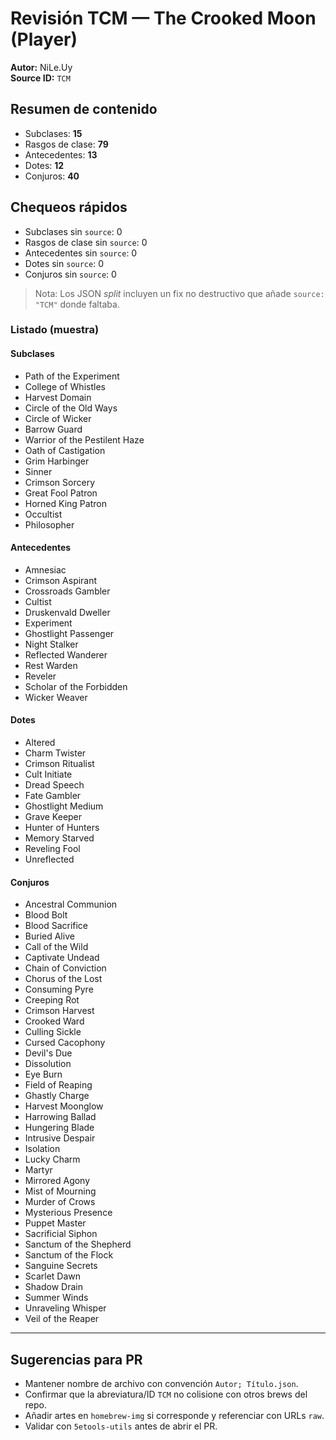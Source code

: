 # Revisión TCM — The Crooked Moon (Player)

**Autor:** NiLe.Uy  
**Source ID:** `TCM`

## Resumen de contenido
- Subclases: **15**
- Rasgos de clase: **79**
- Antecedentes: **13**
- Dotes: **12**
- Conjuros: **40**

## Chequeos rápidos
- Subclases sin `source`: 0
- Rasgos de clase sin `source`: 0
- Antecedentes sin `source`: 0
- Dotes sin `source`: 0
- Conjuros sin `source`: 0

> Nota: Los JSON *split* incluyen un fix no destructivo que añade `source: "TCM"` donde faltaba.

### Listado (muestra)
#### Subclases
- Path of the Experiment
- College of Whistles
- Harvest Domain
- Circle of the Old Ways
- Circle of Wicker
- Barrow Guard
- Warrior of the Pestilent Haze
- Oath of Castigation
- Grim Harbinger
- Sinner
- Crimson Sorcery
- Great Fool Patron
- Horned King Patron
- Occultist
- Philosopher

#### Antecedentes
- Amnesiac
- Crimson Aspirant
- Crossroads Gambler
- Cultist
- Druskenvald Dweller
- Experiment
- Ghostlight Passenger
- Night Stalker
- Reflected Wanderer
- Rest Warden
- Reveler
- Scholar of the Forbidden
- Wicker Weaver

#### Dotes
- Altered
- Charm Twister
- Crimson Ritualist
- Cult Initiate
- Dread Speech
- Fate Gambler
- Ghostlight Medium
- Grave Keeper
- Hunter of Hunters
- Memory Starved
- Reveling Fool
- Unreflected

#### Conjuros
- Ancestral Communion
- Blood Bolt
- Blood Sacrifice
- Buried Alive
- Call of the Wild
- Captivate Undead
- Chain of Conviction
- Chorus of the Lost
- Consuming Pyre
- Creeping Rot
- Crimson Harvest
- Crooked Ward
- Culling Sickle
- Cursed Cacophony
- Devil's Due
- Dissolution
- Eye Burn
- Field of Reaping
- Ghastly Charge
- Harvest Moonglow
- Harrowing Ballad
- Hungering Blade
- Intrusive Despair
- Isolation
- Lucky Charm
- Martyr
- Mirrored Agony
- Mist of Mourning
- Murder of Crows
- Mysterious Presence
- Puppet Master
- Sacrificial Siphon
- Sanctum of the Shepherd
- Sanctum of the Flock
- Sanguine Secrets
- Scarlet Dawn
- Shadow Drain
- Summer Winds
- Unraveling Whisper
- Veil of the Reaper

---
## Sugerencias para PR
- Mantener nombre de archivo con convención `Autor; Título.json`.
- Confirmar que la abreviatura/ID `TCM` no colisione con otros brews del repo.
- Añadir artes en `homebrew-img` si corresponde y referenciar con URLs `raw`.
- Validar con `5etools-utils` antes de abrir el PR.
